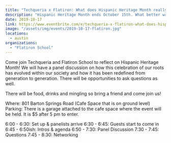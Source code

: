 ```yaml
---
title: "Techqueria x Flatiron: What does Hispanic Heritage Month really mean?"
description: "Hispanic Heritage Month ends October 15th. What better way to celebrate and reflect on what it means than to hear from the local community?"
date: 2019-10-17
link: https://www.eventbrite.com/e/techqueria-x-flatiron-what-does-hispanic-heritage-month-really-mean-tickets-74494851105?aff=ebdssbdestsearch/
image: "/assets/img/events/2019-10-17-flatiron.jpg"
locations:
  - austin
organizations:
  - "Flatiron School"
---
```


Come join Techqueria and Flatiron School to reflect on Hispanic Heritage Month!
We will have a panel discussion on how this celebration of our roots has evolved within our society and how it has been redefined from generation to generation. There will be opportunities to ask questions as well.

There will be food, drinks and mingling so bring a friend and come join us!

Where: 801 Barton Springs Road (Cafe Space that is on ground level)
Parking: There is a garage attached to the cafe space where the event will be held. It is $5 after 5 pm to enter.

6:00 - 6:30: Set up & panelists arrive
6:30 - 6:45: Guests start to come in
6:45 - 6:50ish: Intros & agenda
6:50 - 7:30: Panel Discussion
7:30 - 7:45: Questions
7:45 - 8:30: Networking